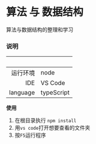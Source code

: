 # 算法 与 数据结构

算法与数据结构的整理和学习

### 说明
|   &nbsp; | &nbsp;     |
|---------:|:-----------|
| 运行环境 | node       |
|      IDE | VS Code    |
| language | typeScript |

**使用**
1. 在根目录执行 `npm install`
2. 用`vs code`打开想要查看的文件夹
3. 按`F5`运行程序
